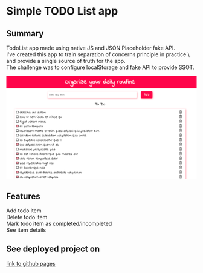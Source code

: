 # Simple TODO List app 

## Summary
TodoList app made using native JS and JSON Placeholder fake API.\
I've created this app to train separation of concerns principle in practice \ 
and provide a single source of truth for the app.\
The challenge was to configure localStorage and fake API to provide SSOT.

![todolist](assets/todolist.png)

## Features

Add todo item \
Delete todo item \
Mark todo item as completed/incompleted \
See item details

## See deployed project on

[link to github pages](https://olhalatun.github.io/todo-list/)

